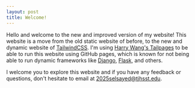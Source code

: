 ```yaml
---
layout: post
title: Welcome!
---
```


Hello and welcome to the new and improved version of my website! This website is a move from the old static website of before, to the new and dynamic website of <a href = "https://tailwindcss.com/">TailwindCSS</a>. I'm using <a href = "https://github.com/harrywang/tailpages">Harry Wang's Tailpages</a> to be able to run this website using GitHub pages, which is known for not being able to run dynamic frameworks like <a href = "https://www.djangoproject.com/">Django</a>, <a href = "https://flask.palletsprojects.com/en/2.2.0/">Flask</a>, and others. 

I welcome you to explore this website and if you have any feedback or questions, don't hesitate to email at <a href = "mailto:2025selsayed@tjhsst.edu">2025selsayed@tjhsst.edu</a>.
